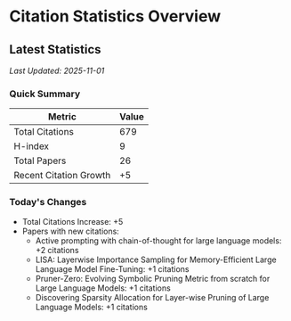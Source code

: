 # Citation Statistics Overview

## Latest Statistics
*Last Updated: 2025-11-01*

### Quick Summary
| Metric | Value |
| ------ | ----- |
| Total Citations | 679 |
| H-index | 9 |
| Total Papers | 26 |
| Recent Citation Growth | +5 |

### Today's Changes
- Total Citations Increase: +5
- Papers with new citations:
  - Active prompting with chain-of-thought for large language models: +2 citations
  - LISA: Layerwise Importance Sampling for Memory-Efficient Large Language Model Fine-Tuning: +1 citations
  - Pruner-Zero: Evolving Symbolic Pruning Metric from scratch for Large Language Models: +1 citations
  - Discovering Sparsity Allocation for Layer-wise Pruning of Large Language Models: +1 citations